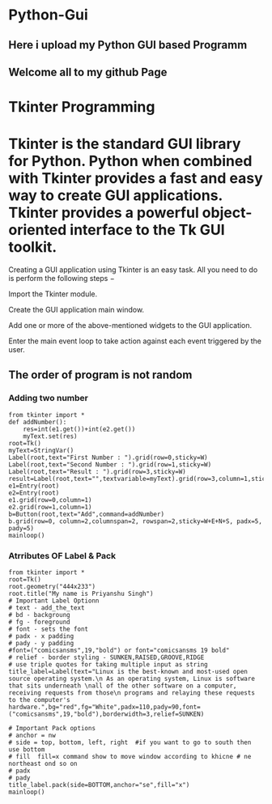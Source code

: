 #                                                                                 Python-Gui

##                                                                  Here i upload my Python GUI based Programm


##                                                                      Welcome all to my github Page


#                                                                             Tkinter Programming

# Tkinter is the standard GUI library for Python. Python when combined with Tkinter provides a fast and easy way to create GUI applications. Tkinter provides a powerful object-oriented interface to the Tk GUI toolkit.

Creating a GUI application using Tkinter is an easy task. All you need to do is perform the following steps −

Import the Tkinter module.

Create the GUI application main window.

Add one or more of the above-mentioned widgets to the GUI application.

Enter the main event loop to take action against each event triggered by the user.
##                                                      The order of program is not random

 ### Adding two number 
  
```
from tkinter import *
def addNumber():
    res=int(e1.get())+int(e2.get())
    myText.set(res)
root=Tk()
myText=StringVar()
Label(root,text="First Number : ").grid(row=0,sticky=W)
Label(root,text="Second Number : ").grid(row=1,sticky=W)
Label(root,text="Result : ").grid(row=3,sticky=W)
result=Label(root,text="",textvariable=myText).grid(row=3,column=1,sticky=W)
e1=Entry(root)
e2=Entry(root)
e1.grid(row=0,column=1)
e2.grid(row=1,column=1)
b=Button(root,text="Add",command=addNumber)
b.grid(row=0, column=2,columnspan=2, rowspan=2,sticky=W+E+N+S, padx=5, pady=5)
mainloop()
```

  ### Atrributes OF Label & Pack
  
  ```
  from tkinter import *
root=Tk()
root.geometry("444x233")
root.title("My name is Priyanshu Singh")
# Important Label Optionn
# text - add_the_text
# bd - backgroung
# fg - foreground
# font - sets the font
# padx - x padding
# pady - y padding
#font=("comicsansms",19,"bold") or font="comicsansms 19 bold"
# relief - border styling - SUNKEN,RAISED,GROOVE,RIDGE
# use triple quotes for taking multiple input as string
title_label=Label(text="Linux is the best-known and most-used open source operating system.\n As an operating system, Linux is software that sits underneath \nall of the other software on a computer, receiving requests from those\n programs and relaying these requests to the computer's hardware.",bg="red",fg="White",padx=110,pady=90,font=("comicsansms",19,"bold"),borderwidth=3,relief=SUNKEN)

# Important Pack options
# anchor = nw
# side = top, bottom, left, right  #if you want to go to south then use bottom
# fill  fill=x command show to move window according to khicne # ne northeast ond so on
# padx
# pady
title_label.pack(side=BOTTOM,anchor="se",fill="x")
mainloop()
```

 
